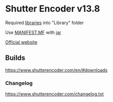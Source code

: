 # Shutter Encoder v13.8

Required [libraries](../master/Library/sources.txt) into "Library" folder

Use [MANIFEST.MF](../master/MANIFEST.MF) with [jar](../master/Shutter%20Encoder.jar)

[Official website](https://www.shutterencoder.com)

## Builds

https://www.shutterencoder.com/en/#downloads

### Changelog

https://www.shutterencoder.com/changelog.txt
